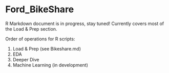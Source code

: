 # Ford_BikeShare

R Markdown document is in progress, stay tuned! Currently covers most of the Load & Prep section.

Order of operations for R scripts:
1. Load & Prep (see Bikeshare.md)
2. EDA
3. Deeper Dive
4. Machine Learning (in development)
